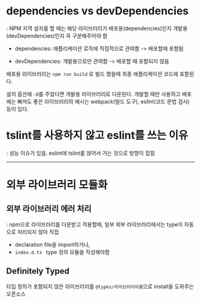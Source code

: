 # dependencies vs devDependencies
: NPM 지역 설치를 할 때는 해당 라이브러리가 배포용(dependencies)인지 개발용(devDependencies)인지 꼭 구분해주어야 함


- dependencies: 애플리케이션 로직에 직접적으로 관여함 -> 배포할때 포함됨

- devDependencies: 개발용으로만 관여함 -> 배포할 때 포함되지 않음

배포용 라이브러리는 `npm run build` 로 빌드 했을때 최종 애플리케이션 코드에 포함된다. 

설치 옵션에 `-D`를 주었다면 개발용 라이브러리로 다운된다. 개발할 때만 사용하고 배포에는 빠져도 좋은 라이브러리의 예시는 webpack(빌드 도구), eslint(코드 문법 검사) 등이 있다.

# tslint를 사용하지 않고 eslint를 쓰는 이유
: 성능 이슈가 있음. eslint에 tslint를 얹어서 가는 것으로 방향이 잡힘

---

# 외부 라이브러리 모듈화

## 외부 라이브러리 에러 처리
: npm으로 라이브러리를 다운받고 적용할때, 일부 외부 라이브러리에서는 type이 자동으로 처리되지 않아 직접 
- declaration file을 import하거나,
- `index.d.ts ` type 정의 모듈을 작성해야함
## Definitely Typed

타입 정의가 포함되지 않은 라이브러리를 `@types/라이브러리이름`으로 install을 도와주는 오픈소스

